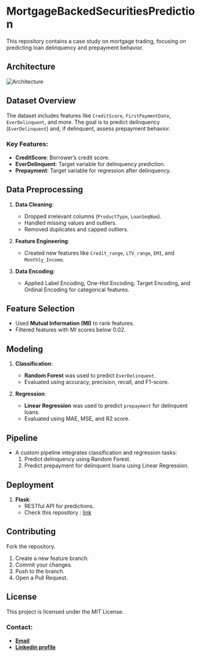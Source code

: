 # MortgageBackedSecuritiesPrediction
This repository contains a case study on mortgage trading, focusing on predicting loan delinquency and prepayment behavior.

## Architecture
![Architecture](https://github.com/user-attachments/assets/41202276-e456-4214-bb38-51e3b15667b5)

## Dataset Overview
The dataset includes features like `CreditScore`, `FirstPaymentDate`, `EverDelinquent`, and more. The goal is to predict delinquency (`EverDelinquent`) and, if delinquent, assess prepayment behavior.

### Key Features:
- **CreditScore**: Borrower’s credit score.
- **EverDelinquent**: Target variable for delinquency prediction.
- **Prepayment**: Target variable for regression after delinquency.

## Data Preprocessing
1. **Data Cleaning**:
   - Dropped irrelevant columns (`ProductType`, `LoanSeqNum`).
   - Handled missing values and outliers.
   - Removed duplicates and capped outliers.

2. **Feature Engineering**:
   - Created new features like `Credit_range`, `LTV_range`, `EMI`, and `Monthly_Income`.

3. **Data Encoding**:
   - Applied Label Encoding, One-Hot Encoding, Target Encoding, and Ordinal Encoding for categorical features.

## Feature Selection
- Used **Mutual Information (MI)** to rank features.
- Filtered features with MI scores below 0.02.

## Modeling
1. **Classification**:
   - **Random Forest** was used to predict `EverDelinquent`.
   - Evaluated using accuracy, precision, recall, and F1-score.

2. **Regression**:
   - **Linear Regression** was used to predict `prepayment` for delinquent loans.
   - Evaluated using MAE, MSE, and R2 score.

## Pipeline
- A custom pipeline integrates classification and regression tasks:
  1. Predict delinquency using Random Forest.
  2. Predict prepayment for delinquent loans using Linear Regression.

## Deployment
1. **Flask**:
   - RESTful API for predictions.
   - Check this repository : [link](https://github.com/najmaelboutaheri/MortgagePredictorApp)

## Contributing
Fork the repository.
1. Create a new feature branch.
2. Commit your changes.
3. Push to the branch.
4. Open a Pull Request.

## License
This project is licensed under the MIT License.
### Contact:
- **[Email](najma.elboutaheri@etu.uae.ac.ma)** 
- **[Linkedin profile](https://www.linkedin.com/in/najma-el-boutaheri-8185a1267/)** 
